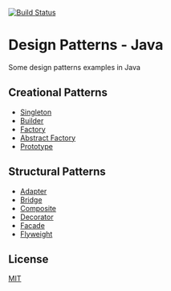 [![Build Status](https://app.travis-ci.com/vanessavps/java-design-patterns.svg?branch=main)](https://app.travis-ci.com/vanessavps/java-design-patterns)
# Design Patterns - Java
Some design patterns examples in Java

## Creational Patterns
* [Singleton](src/main/java/com/vanessavps/patterns/creational/singleton)
* [Builder](src/main/java/com/vanessavps/patterns/creational/builder)
* [Factory](src/main/java/com/vanessavps/patterns/creational/factory)
* [Abstract Factory](src/main/java/com/vanessavps/patterns/creational/abstractFactory)
* [Prototype](src/main/java/com/vanessavps/patterns/creational/prototype)

## Structural Patterns
* [Adapter](src/main/java/com/vanessavps/patterns/structural/adapter)
* [Bridge](src/main/java/com/vanessavps/patterns/structural/bridge)
* [Composite](src/main/java/com/vanessavps/patterns/structural/composite)
* [Decorator](src/main/java/com/vanessavps/patterns/structural/decorator)
* [Facade](src/main/java/com/vanessavps/patterns/structural/facade)
* [Flyweight](src/main/java/com/vanessavps/patterns/structural/flyweight)


## License
[MIT](https://choosealicense.com/licenses/mit/)
